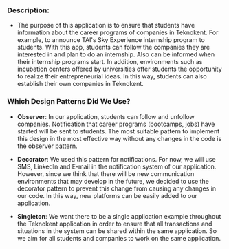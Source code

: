 ### Description:

- The purpose of this application is to ensure that students have information about the career programs of companies in Teknokent. For example, to announce TAI's Sky Experience internship program to students. With this app, students can follow the companies they are interested in and plan to do an internship. Also can be informed when their internship programs start. In addition, environments such as incubation centers offered by universities offer students the opportunity to realize their entrepreneurial ideas. In this way, students can also establish their own companies in Teknokent.

### Which Design Patterns Did We Use?
- **Observer**: In our application, students can follow and unfollow companies. Notification that career programs (bootcamps, jobs) have started will be sent to students. The most suitable pattern to implement this design in the most effective way without any changes in the code is the observer pattern.


- **Decorator**: We used this pattern for notifications. For now, we will use SMS, LinkedIn and E-mail in the notification system of our application. However, since we think that there will be new communication environments that may develop in the future, we decided to use the decorator pattern to prevent this change from causing any changes in our code. In this way, new platforms can be easily added to our application.

- **Singleton**: We want there to be a single application example throughout the Teknokent application in order to ensure that all transactions and situations in the system can be shared within the same application. So we aim for all students and companies to work on the same application.



